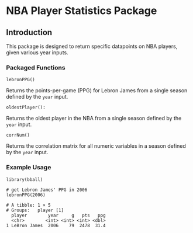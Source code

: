 # NBA Player Statistics Package

## Introduction

This package is designed to return specific datapoints on NBA players, given various year inputs. 


### Packaged Functions

``lebronPPG()`` 

Returns the points-per-game (PPG) for Lebron James from a single season defined by the `year` input.

``oldestPlayer():`` 

Returns the oldest player in the NBA from a single season defined by the `year` input.

``corrNum()`` 

Returns the correlation matrix for all numeric variables in a season defined by the `year` input.

### Example Usage

```
library(bball)

# get Lebron James' PPG in 2006
lebronPPG(2006)

# A tibble: 1 × 5
# Groups:   player [1]
  player        year     g   pts   ppg
  <chr>        <int> <int> <int> <dbl>
1 LeBron James  2006    79  2478  31.4

```
